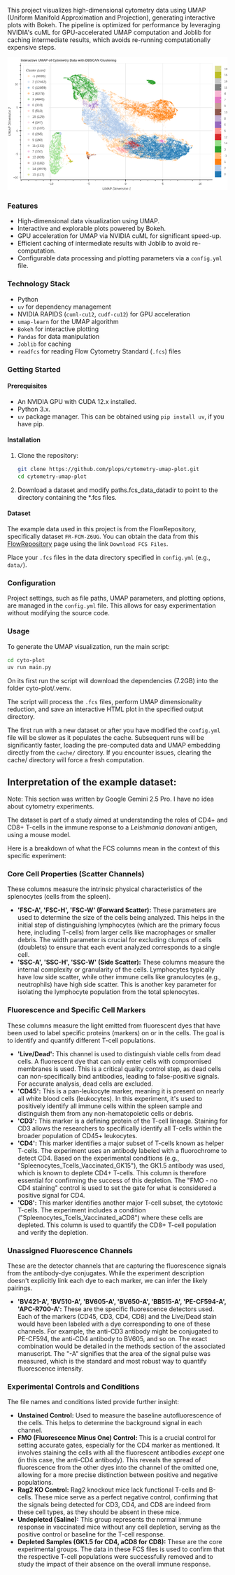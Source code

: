 This project visualizes high-dimensional cytometry data using UMAP
(Uniform Manifold Approximation and Projection), generating
interactive plots with Bokeh. The pipeline is optimized for
performance by leveraging NVIDIA's cuML for GPU-accelerated UMAP
computation and Joblib for caching intermediate results, which avoids
re-running computationally expensive steps.

![Screenshot of the interactive UMAP plot](https://raw.githubusercontent.com/plops/cytometry-umap-plot/main/img/plot.png)

### Features

*   High-dimensional data visualization using UMAP.
*   Interactive and explorable plots powered by Bokeh.
*   GPU acceleration for UMAP via NVIDIA cuML for significant speed-up.
*   Efficient caching of intermediate results with Joblib to avoid re-computation.
*   Configurable data processing and plotting parameters via a `config.yml` file.

### Technology Stack

*   Python
*   `uv` for dependency management
*   NVIDIA RAPIDS (`cuml-cu12`, `cudf-cu12`) for GPU acceleration
*   `umap-learn` for the UMAP algorithm
*   `Bokeh` for interactive plotting
*   `Pandas` for data manipulation
*   `Joblib` for caching
*   `readfcs` for reading Flow Cytometry Standard (`.fcs`) files

### Getting Started

#### Prerequisites

*   An NVIDIA GPU with CUDA 12.x installed.
*   Python 3.x.
*   `uv` package manager. This can be obtained using `pip install uv`, if you have pip.

#### Installation

1.  Clone the repository:
    ```bash
    git clone https://github.com/plops/cytometry-umap-plot.git
    cd cytometry-umap-plot
    ```

2. Download a dataset and modify paths.fcs_data_datadir to point to
the directory containing the *.fcs files.

#### Dataset

The example data used in this project is from the FlowRepository,
specifically dataset `FR-FCM-Z6UG`. You can obtain the data from this
[FlowRepository](http://flowrepository.org/id/FR-FCM-Z6UG) page using
the link `Download FCS Files`.

Place your `.fcs` files in the data directory specified in
`config.yml` (e.g., `data/`).

### Configuration

Project settings, such as file paths, UMAP parameters, and plotting
options, are managed in the `config.yml` file. This allows for easy
experimentation without modifying the source code.

### Usage

To generate the UMAP visualization, run the main script:

```bash
cd cyto-plot
uv run main.py
```

On its first run the script will download the dependencies (7.2GB)
into the folder cyto-plot/.venv.

The script will process the `.fcs` files, perform UMAP dimensionality
reduction, and save an interactive HTML plot in the specified output
directory.

The first run with a new dataset or after you have modified the
`config.yml` file will be slower as it populates the cache. Subsequent
runs will be significantly faster, loading the pre-computed data and
UMAP embedding directly from the `cache/` directory. If you encounter
issues, clearing the cache/ directory will force a fresh computation.


## Interpretation of the example dataset:

Note: This section was written by Google Gemini 2.5 Pro. I have no
idea about cytometry experiments.

The dataset is part of a study aimed at understanding the roles of
CD4+ and CD8+ T-cells in the immune response to a *Leishmania
donovani* antigen, using a mouse model.

Here is a breakdown of what the FCS columns mean in the context of
this specific experiment:

### Core Cell Properties (Scatter Channels)

These columns measure the intrinsic physical characteristics of the
splenocytes (cells from the spleen).

*   **'FSC-A', 'FSC-H', 'FSC-W' (Forward Scatter):** These parameters are used to determine the size of the cells being analyzed. This helps in the initial step of distinguishing lymphocytes (which are the primary focus here, including T-cells) from larger cells like macrophages or smaller debris. The width parameter is crucial for excluding clumps of cells (doublets) to ensure that each event analyzed corresponds to a single cell.
*   **'SSC-A', 'SSC-H', 'SSC-W' (Side Scatter):** These columns measure the internal complexity or granularity of the cells. Lymphocytes typically have low side scatter, while other immune cells like granulocytes (e.g., neutrophils) have high side scatter. This is another key parameter for isolating the lymphocyte population from the total splenocytes.

### Fluorescence and Specific Cell Markers

These columns measure the light emitted from fluorescent dyes that
have been used to label specific proteins (markers) on or in the
cells. The goal is to identify and quantify different T-cell
populations.

*   **'Live/Dead':** This channel is used to distinguish viable cells from dead cells. A fluorescent dye that can only enter cells with compromised membranes is used. This is a critical quality control step, as dead cells can non-specifically bind antibodies, leading to false-positive signals. For accurate analysis, dead cells are excluded.
*   **'CD45':** This is a pan-leukocyte marker, meaning it is present on nearly all white blood cells (leukocytes). In this experiment, it's used to positively identify all immune cells within the spleen sample and distinguish them from any non-hematopoietic cells or debris.
*   **'CD3':** This marker is a defining protein of the T-cell lineage. Staining for CD3 allows the researchers to specifically identify all T-cells within the broader population of CD45+ leukocytes.
*   **'CD4':** This marker identifies a major subset of T-cells known as helper T-cells. The experiment uses an antibody labeled with a fluorochrome to detect CD4. Based on the experimental conditions (e.g., "Spleenocytes_Tcells_Vaccinated_GK15"), the GK1.5 antibody was used, which is known to deplete CD4+ T-cells. This column is therefore essential for confirming the success of this depletion. The "FMO - no CD4 staining" control is used to set the gate for what is considered a positive signal for CD4.
*   **'CD8':** This marker identifies another major T-cell subset, the cytotoxic T-cells. The experiment includes a condition ("Spleenocytes_Tcells_Vaccinated_aCD8") where these cells are depleted. This column is used to quantify the CD8+ T-cell population and verify the depletion.

### Unassigned Fluorescence Channels

These are the detector channels that are capturing the fluorescence
signals from the antibody-dye conjugates. While the experiment
description doesn't explicitly link each dye to each marker, we can
infer the likely pairings.

*   **'BV421-A', 'BV510-A', 'BV605-A', 'BV650-A', 'BB515-A', 'PE-CF594-A', 'APC-R700-A':** These are the specific fluorescence detectors used. Each of the markers (CD45, CD3, CD4, CD8) and the Live/Dead stain would have been labeled with a dye corresponding to one of these channels. For example, the anti-CD3 antibody might be conjugated to PE-CF594, the anti-CD4 antibody to BV605, and so on. The exact combination would be detailed in the methods section of the associated manuscript. The "-A" signifies that the area of the signal pulse was measured, which is the standard and most robust way to quantify fluorescence intensity.

### Experimental Controls and Conditions

The file names and conditions listed provide further insight:

*   **Unstained Control:** Used to measure the baseline autofluorescence of the cells. This helps to determine the background signal in each channel.
*   **FMO (Fluorescence Minus One) Control:** This is a crucial control for setting accurate gates, especially for the CD4 marker as mentioned. It involves staining the cells with all the fluorescent antibodies *except* one (in this case, the anti-CD4 antibody). This reveals the spread of fluorescence from the other dyes into the channel of the omitted one, allowing for a more precise distinction between positive and negative populations.
*   **Rag2 KO Control:** Rag2 knockout mice lack functional T-cells and B-cells. These mice serve as a perfect negative control, confirming that the signals being detected for CD3, CD4, and CD8 are indeed from these cell types, as they should be absent in these mice.
*   **Undepleted (Saline):** This group represents the normal immune response in vaccinated mice without any cell depletion, serving as the positive control or baseline for the T-cell response.
*   **Depleted Samples (GK1.5 for CD4, aCD8 for CD8):** These are the core experimental groups. The data in these FCS files is used to confirm that the respective T-cell populations were successfully removed and to study the impact of their absence on the overall immune response.
